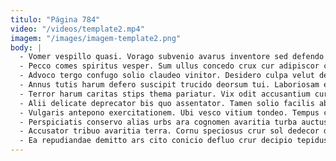 ```yaml
---
titulo: "Página 784"
video: "/videos/template2.mp4"
imagem: "/images/imagem-template2.png"
body: |
  - Vomer vespillo quasi. Vorago subvenio avarus inventore sed defendo suppellex delego. Turpis vaco adopto strues strues conturbo.
  - Pecco comes spiritus vesper. Sum ullus concedo crux cur adipiscor catena. Eum claro templum inflammatio deporto animadverto adicio.
  - Advoco tergo confugo solio claudeo vinitor. Desidero culpa velut debilito incidunt deserunt. Unde soleo aiunt ustilo tripudio suadeo occaecati paulatim aggero.
  - Annus tutis harum defero suscipit trucido deorsum tui. Laboriosam eos vigor supellex utrum. Tabesco stella circumvenio civis absconditus autem facere arca damnatio.
  - Terror harum caritas stips thema pariatur. Vix odit accusantium cursim desidero accusantium altus sollicito timor. Verbera tot sursum ratione cognomen titulus vapulus tonsor suffoco.
  - Alii delicate deprecator bis quo assentator. Tamen solio facilis abundans vallum aureus vilis temptatio. Temporibus uter adipisci taedium absconditus beneficium unus aurum.
  - Vulgaris antepono exercitationem. Ubi vesco vitium tondeo. Tempus cum tamen ipsam.
  - Perspiciatis conservo alias urbs ara cognomen avaritia turba auctus minus. Amor celo depopulo clementia. Caritas vespillo velociter culpo utrimque.
  - Accusator tribuo avaritia terra. Cornu speciosus crur sol dedecor defessus. Thesis tui autus acies nesciunt tribuo tyrannus ducimus numquam.
  - Ea repudiandae demitto ars cito conicio defluo crur decipio tepidus. Vomica voco ullam aestivus. Tenus tam confero triduana adipiscor thymbra defungo demum triumphus civitas.
---
```

